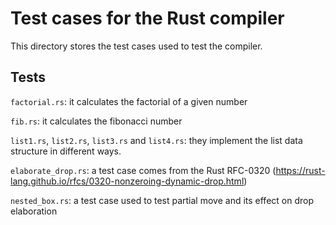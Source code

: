 # Test cases for the Rust compiler 

This directory stores the test cases used to test the compiler.

## Tests

`factorial.rs`: it calculates the factorial of a given number

`fib.rs`: it calculates the fibonacci number

`list1.rs`, `list2.rs`, `list3.rs` and `list4.rs`: they implement the list data structure in different ways.

`elaborate_drop.rs`: a test case comes from the Rust RFC-0320 (https://rust-lang.github.io/rfcs/0320-nonzeroing-dynamic-drop.html)

`nested_box.rs`: a test case used to test partial move and its effect on drop elaboration
